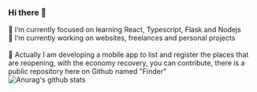 ### Hi there 👋

🌱  I’m currently focused on learning React, Typescript, Flask and Nodejs
<br>
🔭 I’m currently working on websites, freelances and personal projects
<br>
<br>
🌟 Actually I am developing a mobile app to list and register the places that<br> are reopening, with the economy recovery, you can contribute, there is a public          repository here on Github named "Finder"
<br>
![Anurag's github stats](https://github-readme-stats.vercel.app/api?username=josethz00&show_icons=true&theme=dark&count_private=true)
